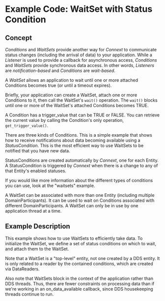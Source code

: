 # Example Code: WaitSet with Status Condition

## Concept

*Conditions* and *WaitSets* provide another way for *Connext* to communicate
status changes (including the arrival of data) to your application. While a
*Listener* is used to provide a callback for asynchronous access, *Conditions*
and *WaitSets* provide synchronous data access. In other words, *Listeners* are
*notification-based* and *Conditions* are *wait-based*.

A *WaitSet* allows an application to wait until one or more attached Conditions
becomes true (or until a timeout expires).

Briefly, your application can create a WaitSet, attach one or more Conditions to
it, then call the WaitSet's `wait()` operation. The `wait()` blocks until one or
more of the WaitSet's attached Conditions becomes TRUE.

A Condition has a trigger_value that can be TRUE or FALSE. You can retrieve the
current value by calling the Condition's only operation, `get_trigger_value()`.

There are three kinds of Conditions. This is a simple example that shows how to
receive notifications about data becoming available using a *StatusCondition*.
This is the most efficient way to use WaitSets to be notified that you have new
data.

StatusConditions are created automatically by *Connext*, one for each Entity. A
StatusCondition is triggered by *Connext* when there is a change to any of that
Entity's enabled statuses.

If you would like more information about the different types of conditions you
can use, look at the "waitsets" example.

A WaitSet can be associated with more than one Entity (including multiple
DomainParticipants). It can be used to wait on Conditions associated with
different DomainParticipants. A WaitSet can only be in use by one application
thread at a time.

## Example Description

This example shows how to use WaitSets to efficiently take data. To initialize
the WaitSet, we define a set of status conditions on which to wait, and attach
them to the WaitSet.

Note that a WaitSet is a "top-level" entity, not one created by a DDS entity. It
is only related to a reader by the contained conditions, which are created via
DataReaders.

Also note that WaitSets block in the context of the application rather than DDS
threads. Thus, there are fewer constraints on processing data than if we're
working in an on_data_available callback, since DDS housekeeping threads
continue to run.
